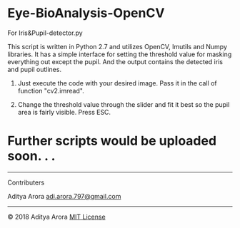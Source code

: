 # Eye-BioAnalysis-OpenCV

For Iris&Pupil-detector.py

This script is written in Python 2.7 and utilizes OpenCV, Imutils and Numpy libraries. It has a simple interface for setting the threshold value for masking everything out except the pupil. And the output contains the detected iris and pupil outlines.

1. Just execute the code with your desired image. Pass it in the call of function "cv2.imread".

2. Change the threshold value through the slider and fit it best so the pupil area is fairly visible. Press ESC.

# Further scripts would be uploaded soon. . .
------------------------------------------------------------------------------------------------------------------------------------------

Contributers

Aditya Arora adi.arora.797@gmail.com

------------------------------------------------------------------------------------------------------------------------------------------

© 2018 Aditya Arora [MIT License](LICENSE)
